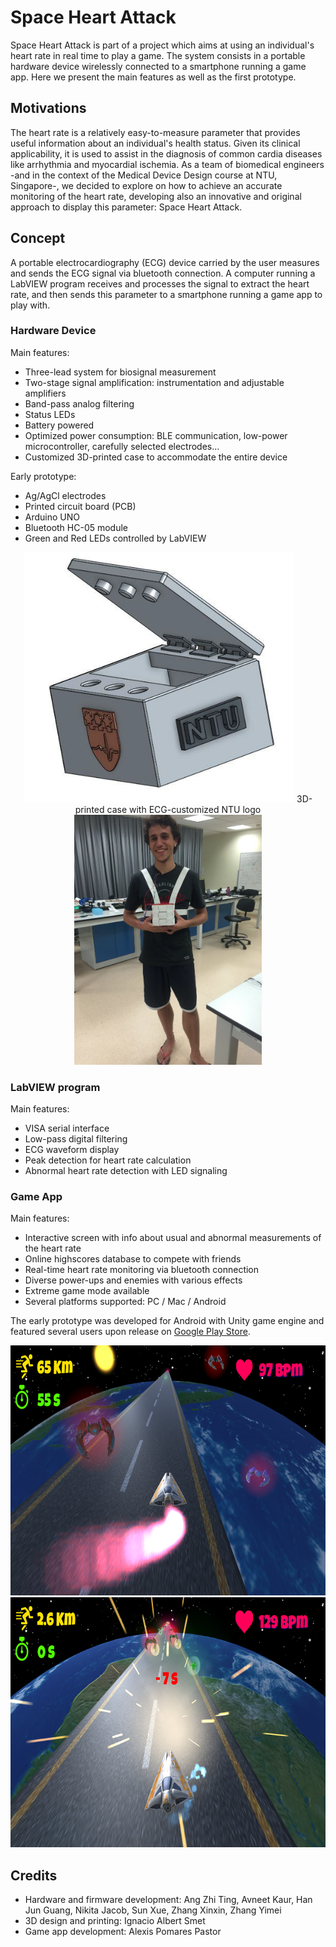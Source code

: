 # Space Heart Attack

Space Heart Attack is part of a project which aims at using an individual's heart rate in real time to play a game. The system consists in a portable hardware device wirelessly connected to a smartphone running a game app. Here we present the main features as well as the first prototype.

## Motivations

The heart rate is a relatively easy-to-measure parameter that provides useful information about an individual's health status. Given its clinical applicability, it is used to assist in the diagnosis of common cardia diseases like arrhythmia and myocardial ischemia. As a team of biomedical engineers -and in the context of the Medical Device Design course at NTU, Singapore-, we decided to explore on how to achieve an accurate monitoring of the heart rate, developing also an innovative and original approach to display this parameter: Space Heart Attack.

## Concept

A portable electrocardiography (ECG) device carried by the user measures and sends the ECG signal via bluetooth connection. A computer running a LabVIEW program receives and processes the signal to extract the heart rate, and then sends this parameter to a smartphone running a game app to play with.

### Hardware Device

Main features:
* Three-lead system for biosignal measurement
* Two-stage signal amplification: instrumentation and adjustable amplifiers
* Band-pass analog filtering
* Status LEDs
* Battery powered
* Optimized power consumption: BLE communication, low-power microcontroller, carefully selected electrodes...
* Customized 3D-printed case to accommodate the entire device

Early prototype:
* Ag/AgCl electrodes
* Printed circuit board (PCB)
* Arduino UNO
* Bluetooth HC-05 module
* Green and Red LEDs controlled by LabVIEW

<p align="center">
	<img src="doc/Hardware_1.png" height="400">
	3D-printed case with ECG-customized NTU logo
	<img src="doc/Hardware_2.png" height="400">
</p>

### LabVIEW program

Main features:
* VISA serial interface
* Low-pass digital filtering
* ECG waveform display
* Peak detection for heart rate calculation
* Abnormal heart rate detection with LED signaling

### Game App

Main features:
* Interactive screen with info about usual and abnormal measurements of the heart rate
* Online highscores database to compete with friends
* Real-time heart rate monitoring via bluetooth connection
* Diverse power-ups and enemies with various effects
* Extreme game mode available
* Several platforms supported: PC / Mac / Android

The early prototype was developed for Android with Unity game engine and featured several users upon release on [Google Play Store](https://play.google.com/store/apps/details?id=com.SevaneGames.SpaceHeartAttack).

<p align="center">
	<img src="doc/App_1.png" height="400">
	<img src="doc/App_2.png" height="400">
</p>

## Credits

* Hardware and firmware development: Ang Zhi Ting, Avneet Kaur, Han Jun Guang, Nikita Jacob, Sun Xue, Zhang Xinxin, Zhang Yimei	
* 3D design and printing: Ignacio Albert Smet
* Game app development: Alexis Pomares Pastor

